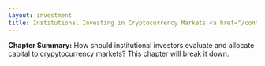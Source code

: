 ```yaml
---
layout: investment
title: Institutional Investing in Cryptocurrency Markets <a href="/contribute"><font color="grey" size="4">(Soliciting Contributions)</font></a>
---
```


<b>Chapter Summary:</b> How should institutional investors evaluate and allocate capital to crypytocurrency markets? This chapter will break it down.